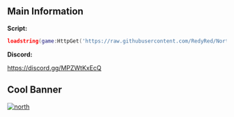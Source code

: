 ## Main Information

**Script:**
```lua
loadstring(game:HttpGet('https://raw.githubusercontent.com/RedyRed/North/main/loader'))()
```

**Discord:**

https://discord.gg/MPZWtKxEcQ

## Cool Banner

[![north](https://cdn.discordapp.com/attachments/1079078439753093120/1081917068166832199/NorthHubAd.png)](https://discord.gg/MPZWtKxEcQ)
